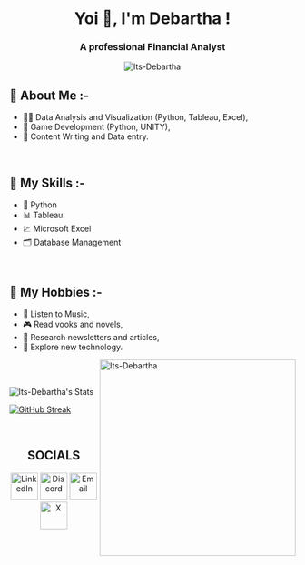 <h1 align="center">Yoi 👋, I'm Debartha !</h1>
<h3 align="center"> A professional Financial Analyst</h3>

<p align="center"> 
  <img src="https://komarev.com/ghpvc/?username=Its-Debartha&label=Profile%20views&color=0e75b6&style=flat" alt="Its-Debartha" /> 
</p>

## 💬 About Me :-
- 👨‍💻 Data Analysis and Visualization (Python, Tableau, Excel),
- 🧩 Game Development (Python, UNITY),
- 📜 Content Writing and Data entry.

<br>

## 🎯 My Skills :-
- 📄 Python
- 📊 Tableau
- 📈 Microsoft Excel
- 🗂️ Database Management

<br>

## 📅 My Hobbies :-
- 🎵 Listen to Music,
- 🎮 Read vooks and novels,
- 🎥 Research newsletters and articles,
- 🔎 Explore new technology.


<img align="right" src="https://user-images.githubusercontent.com/74038190/219923809-b86dc415-a0c2-4a38-bc88-ad6cf06395a8.gif" width="345" alt="Its-Debartha" />

<br><br>

![Its-Debartha's Stats](https://github-readme-stats.vercel.app/api?username=Its-Debartha&theme=radical&show_icons=true&hide_border=false&border_color=ffffff&count_private=true)

<a href="https://git.io/streak-stats"><img src="https://streak-stats.demolab.com?user=Its-Debartha&theme=radical&card_width=490&border=EBE9E6&stroke=EB5454&ring=D2034E&fire=D2034E&currStreakNum=FFD700&sideNums=D2034E&currStreakLabel=FFD700&sideLabels=FFD700&dates=96E0DC" alt="GitHub Streak" /></a>

<br>

<h2 align="center"> SOCIALS</h2>
<p align="center">
  <a href="www.linkedin.com/in/debartha-das">
    <img alt="LinkedIn" title="LinkedIn" height="48" width="48" src="https://cdn.simpleicons.org/linkedin"></a>
  
  <a href="https://discordapp.com/users/dr_paradox01">
    <img alt="Discord" title="Discord" height="48" width="48" src="https://cdn.simpleicons.org/discord"></a>

  <a href="debartha.slg@gmail.com">
    <img alt="Email" title="Email" height="48" width="48" src="https://cdn.simpleicons.org/gmail"></a>
    
  <a href="https://x.com/its_tricky__">
      <img alt="X" title="X" height="48" width="48" src="https://cdn.simpleicons.org/x"></a>
